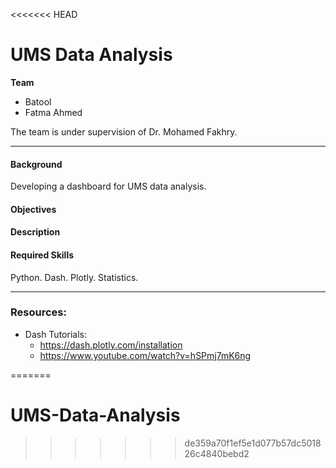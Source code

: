 <<<<<<< HEAD
# UMS Data Analysis 

**Team**
- Batool
- Fatma Ahmed 

The team is under supervision of Dr. Mohamed Fakhry.

---

#### Background

Developing a dashboard for UMS data analysis. 

#### Objectives


#### Description


#### Required Skills

Python. Dash. Plotly. Statistics.

---

### Resources:
  - Dash Tutorials:
    - https://dash.plotly.com/installation
    - https://www.youtube.com/watch?v=hSPmj7mK6ng
    
=======
# UMS-Data-Analysis
>>>>>>> de359a70f1ef5e1d077b57dc501826c4840bebd2
